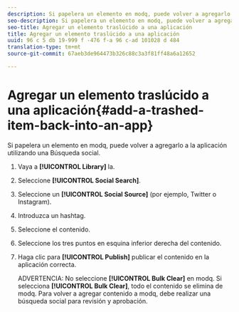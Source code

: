 ```yaml
---
description: Si papelera un elemento en modq, puede volver a agregarlo a la aplicación utilizando una Búsqueda social.
seo-description: Si papelera un elemento en modq, puede volver a agregarlo a la aplicación utilizando una Búsqueda social.
seo-title: Agregar un elemento traslúcido a una aplicación
title: Agregar un elemento traslúcido a una aplicación
uuid: 96 c 5 db 19-999 f -476 f-a 96 c-ad 101028 d 484
translation-type: tm+mt
source-git-commit: 67aeb3de964473b326c88c3a3f81ff48a6a12652

---
```



# Agregar un elemento traslúcido a una aplicación{#add-a-trashed-item-back-into-an-app}

Si papelera un elemento en modq, puede volver a agregarlo a la aplicación utilizando una Búsqueda social.

1. Vaya a **[!UICONTROL Library]** la.
1. Seleccione **[!UICONTROL Social Search]**.
1. Seleccione un **[!UICONTROL Social Source]** (por ejemplo, Twitter o Instagram).
1. Introduzca un hashtag.
1. Seleccione el contenido.
1. Seleccione los tres puntos en esquina inferior derecha del contenido.
1. Haga clic para **[!UICONTROL Publish]** publicar el contenido en la aplicación correcta.

   ADVERTENCIA: No seleccione **[!UICONTROL Bulk Clear]** en modq. Si selecciona **[!UICONTROL Bulk Clear]**, todo el contenido se elimina de modq. Para volver a agregar contenido a modq, debe realizar una búsqueda social para revisión y aprobación.
